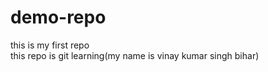 # demo-repo
this is my first repo
<br>
this repo is git learning(my name is vinay kumar singh bihar)

